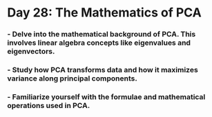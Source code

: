  # **Day 28: The Mathematics of PCA**

### - Delve into the mathematical background of PCA. This involves linear algebra concepts like eigenvalues and eigenvectors.

### - Study how PCA transforms data and how it maximizes variance along principal components.

### - Familiarize yourself with the formulae and mathematical operations used in PCA.
